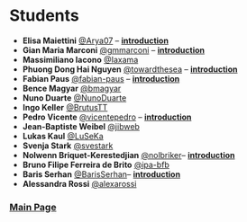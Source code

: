 # Students

- **Elisa Maiettini** [@Arya07](https://github.com/Arya07) – [**introduction**](./students-introduction/Arya07.pdf)
- **Gian Maria Marconi** [@gmmarconi](https://github.com/gmmarconi) – [**introduction**](./students-introduction/gmmarconi.pdf)
- **Massimiliano Iacono** [@Iaxama](https://github.com/Iaxama)
- **Phuong Dong Hai Nguyen** [@towardthesea](https://github.com/towardthesea) – [**introduction**](./students-introduction/towardthesea.pdf)
- **Fabian Paus** [@fabian-paus](https://github.com/fabian-paus) – [**introduction**](./students-introduction/fabian-paus.pdf)
- **Bence Magyar** [@bmagyar](https://github.com/bmagyar)
- **Nuno Duarte** [@NunoDuarte](https://github.com/NunoDuarte)
- **Ingo Keller** [@BrutusTT](https://github.com/BrutusTT)
- **Pedro Vicente** [@vicentepedro](https://github.com/vicentepedro) – [**introduction**](./students-introduction/vicentepedro.pdf)
- **Jean-Baptiste Weibel** [@jibweb](https://github.com/jibweb)
- **Lukas Kaul** [@LuSeKa](https://github.com/LuSeKa)
- **Svenja Stark** [@svestark](https://github.com/svestark)
- **Nolwenn Briquet-Kerestedjian** [@nolbriker](https://github.com/nolbriker)– [**introduction**](./students-introduction/nolbriker.pdf)
- **Bruno Filipe Ferreira de Brito** [@ipa-bfb](https://github.com/ipa-bfb)
- **Baris Serhan** [@BarisSerhan](https://github.com/BarisSerhan)– [**introduction**](./students-introduction/BarisSerhan.pdf)
- **Alessandra Rossi** [@alexarossi](https://github.com/alexarossi)

### [Main Page](./README.md)
